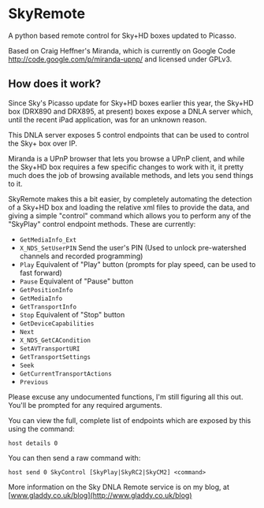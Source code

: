 SkyRemote
=========

A python based remote control for Sky+HD boxes updated to Picasso.

Based on Craig Heffner's Miranda, which is currently on Google Code http://code.google.com/p/miranda-upnp/ and licensed under GPLv3.


How does it work?
------------------------------------------------

Since Sky's Picasso update for Sky+HD boxes earlier this year, the Sky+HD box (DRX890 and DRX895, at present) boxes expose a DNLA server which, until the recent iPad application, was for an unknown reason.

This DNLA server exposes 5 control endpoints that can be used to control the Sky+ box over IP.

Miranda is a UPnP browser that lets you browse a UPnP client, and while the Sky+HD box requires a few specific changes to work with it, it pretty much does the job of browsing available methods, and lets you send things to it.

SkyRemote makes this a bit easier, by completely automating the detection of a Sky+HD box and loading the relative xml files to provide the data, and giving a simple "control" command which allows you to perform any of the "SkyPlay" control endpoint methods. These are currently:

* `GetMediaInfo_Ext`
* `X_NDS_SetUserPIN` Send the user's PIN (Used to unlock pre-watershed channels and recorded programming)
* `Play` Equivalent of "Play" button (prompts for play speed, can be used to fast forward)
* `Pause` Equivalent of "Pause" button
* `GetPositionInfo`
* `GetMediaInfo`
* `GetTransportInfo`
* `Stop` Equivalent of "Stop" button
* `GetDeviceCapabilities`
* `Next`
* `X_NDS_GetCACondition`
* `SetAVTransportURI`
* `GetTransportSettings`
* `Seek`
* `GetCurrentTransportActions`
* `Previous`

Please excuse any undocumented functions, I'm still figuring all this out.
You'll be prompted for any required arguments.

You can view the full, complete list of endpoints which are exposed by this using the command:
    
    host details 0

You can then send a raw command with:
    
    host send 0 SkyControl [SkyPlay|SkyRC2|SkyCM2] <command>

More information on the Sky DNLA Remote service is on my blog, at [www.gladdy.co.uk/blog](http://www.gladdy.co.uk/blog)